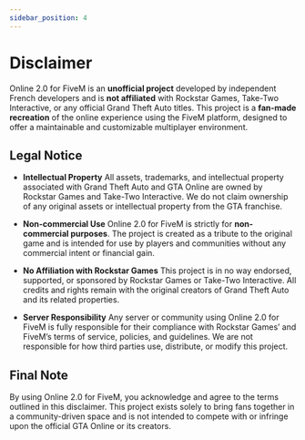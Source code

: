 ```yaml
---
sidebar_position: 4
---
```


# Disclaimer

Online 2.0 for FiveM is an **unofficial project** developed by independent French developers and is **not affiliated** with Rockstar Games, Take-Two Interactive, or any official Grand Theft Auto titles. This project is a **fan-made recreation** of the online experience using the FiveM platform, designed to offer a maintainable and customizable multiplayer environment.

## Legal Notice

- **Intellectual Property**
  All assets, trademarks, and intellectual property associated with Grand Theft Auto and GTA Online are owned by Rockstar Games and Take-Two Interactive. We do not claim ownership of any original assets or intellectual property from the GTA franchise.

- **Non-commercial Use**
  Online 2.0 for FiveM is strictly for **non-commercial purposes**. The project is created as a tribute to the original game and is intended for use by players and communities without any commercial intent or financial gain.

- **No Affiliation with Rockstar Games**
  This project is in no way endorsed, supported, or sponsored by Rockstar Games or Take-Two Interactive. All credits and rights remain with the original creators of Grand Theft Auto and its related properties.

- **Server Responsibility**
  Any server or community using Online 2.0 for FiveM is fully responsible for their compliance with Rockstar Games’ and FiveM’s terms of service, policies, and guidelines. We are not responsible for how third parties use, distribute, or modify this project.

## Final Note

By using Online 2.0 for FiveM, you acknowledge and agree to the terms outlined in this disclaimer. This project exists solely to bring fans together in a community-driven space and is not intended to compete with or infringe upon the official GTA Online or its creators.
